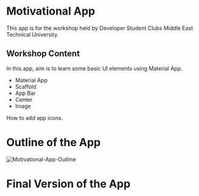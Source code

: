 # Motivational App

This app is for the workshop held by Developer Student Clubs Middle East Technical University.

## Workshop Content

In this app, aim is to learn some basic UI elements using Material App.
  - Material App
  - Scaffold
  - App Bar
  - Center
  - Image
  
How to add app icons.

# Outline of the App

![Motivational-App-Outline](https://user-images.githubusercontent.com/71099030/99024451-ab49ab80-2577-11eb-8579-261b2c4fda63.png)

# Final Version of the App

